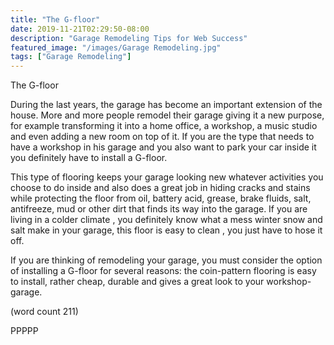 ```yaml
---
title: "The G-floor"
date: 2019-11-21T02:29:50-08:00
description: "Garage Remodeling Tips for Web Success"
featured_image: "/images/Garage Remodeling.jpg"
tags: ["Garage Remodeling"]
---
```


The G-floor


During the last years, the garage has become an important 
extension of the house. More and more people remodel their 
garage giving it a new purpose, for example transforming it into a 
home office, a workshop, a music studio and even adding a new 
room on top of it. If you are the type that needs to have a workshop 
in his garage and you also want to park your car inside it you 
definitely have to install a G-floor.

This type of flooring keeps your garage looking new whatever 
activities you choose to do inside and also does a great job in 
hiding cracks and stains while protecting the floor from oil, battery 
acid, grease, brake fluids, salt, antifreeze, mud or other dirt that 
finds its way into the garage. If you are living in a colder climate 
, you definitely know what a mess winter snow and salt 
make in your garage, this floor is easy to clean , you just have to 
hose it off.

If you are thinking of remodeling your garage, you must consider the 
option of installing a G-floor for several reasons: the coin-pattern 
flooring is easy to install, rather cheap, durable and gives a great 
look to your workshop-garage. 

(word count 211)

PPPPP

